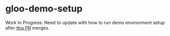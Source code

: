 # gloo-demo-setup

Work In Progress:
Need to update with how to run demo environment setup after [this PR](https://github.com/solo-io/gloo-mesh-enterprise/pull/16710) merges.
